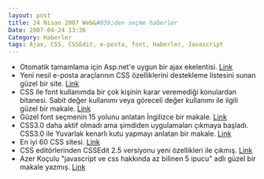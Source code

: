 ```yaml
---
layout: post
title: 24 Nisan 2007 Web&#039;den seçme haberler
Date: 2007-04-24 13:36
Category: Haberler
tags: Ajax, CSS, CSSEdit, e-posta, font, Haberler, Javascript
---
```


-   Otomatik tamamlama için Asp.net'e uygun bir ajax ekelentisi.
    [Link][]
-   Yeni nesil e-posta araçlarının CSS özelliklerini destekleme
    listesini sunan güzel bir site. [Link][1]
-   CSS ile font kullanımda bir çok kişinin karar veremediği konulardan
    bitanesi. Sabit değer kullanımı veya göreceli değer kullanımı ile
    ilgili güzel bir makale. [Link][2]
-   Güzel font seçmenin 15 yolunu anlatan İngilizce bir makale.
    [Link][3]
-   CSS3.0 daha aktif olmadı ama şimdiden uygulamaları çıkmaya başladı.
    CSS3.0 ile Yuvarlak kenarlı kutu yapmayı anlatan bir makale.
    [Link][4]
-   En iyi 60 CSS sitesi. [Link][5]
-   CSS editörlerinden CSSEdit 2.5 versiyonu yeni özellikleri ile
    çıkmış. [Link][6]
-   Azer Koçulu "javascript ve css hakkında az bilinen 5 ipucu" adlı
    güzel bir makale yazmış. [Link][7]


  [Link]: http://www.entechsolutions.com/DeveloperCorner/AutoSuggestMenu/Overview.aspx
    "Link"
  [1]: http://www.campaignmonitor.com/blog/archives/2007/04/a_guide_to_css_support_in_emai_2.html
    "Link"
  [2]: http://www.danielmall.com/archives/2007/04/20/soft_serve.php
    "Link"
  [3]: http://www.ablogyoucanuse.com/2007/04/22/15-tips-to-choose-a-good-font/
    "Link"
  [4]: http://24ways.org/2006/rounded-corner-boxes-the-css3-way "Link"
  [5]: http://www.wittysparks.com/2007/04/22/60-best-css-directories-you-would-die-to-watch/
    "Link"
  [6]: http://macrabbit.com/cssedit/ "Link"
  [7]: http://azerkoculu.blogspot.com/2007/04/javascript-ve-css-hakknda-az-bilinen-5.html
    "Link"
